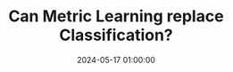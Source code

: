 ---
layout: inner
position: left
title: 'Can Metric Learning replace Classification?'
date: 2024-05-17 01:00:00
categories: ML
tags: Metric-Learning ML CNN 
featured_image: '/img/posts/dml.png'
project_link: 'https://medium.com/@pranavjadhav001/metric-learning-for-classification-08a52b70192f'
button_icon: 'fab fa-medium fa-lg'
button_text: 'Visit medium'
lead_text: 'A Blog on the journey and the outcome'
---